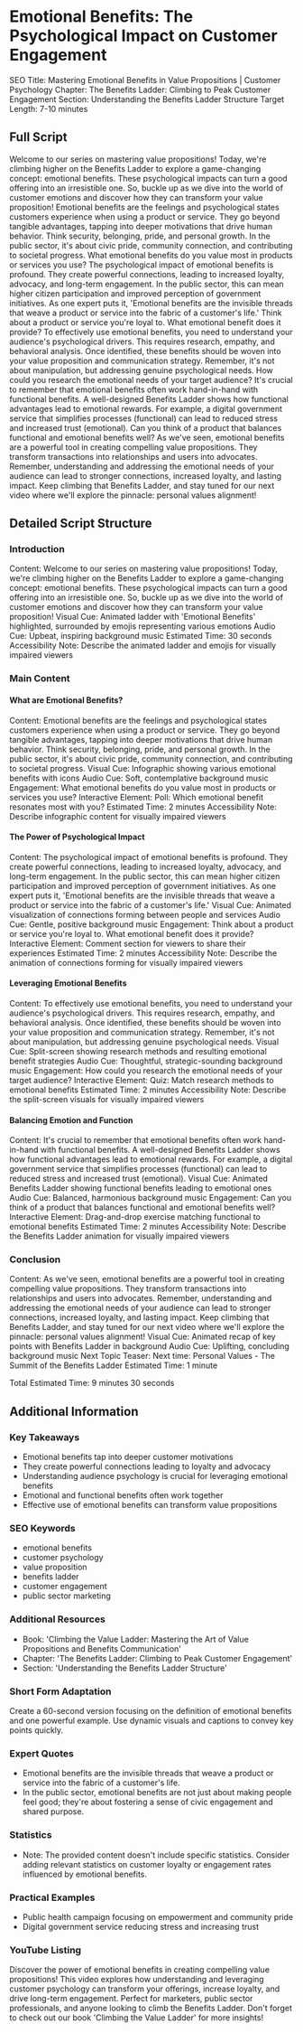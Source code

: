 # Emotional Benefits: The Psychological Impact on Customer Engagement

SEO Title: Mastering Emotional Benefits in Value Propositions | Customer Psychology
Chapter: The Benefits Ladder: Climbing to Peak Customer Engagement
Section: Understanding the Benefits Ladder Structure
Target Length: 7-10 minutes

## Full Script

Welcome to our series on mastering value propositions! Today, we're climbing higher on the Benefits Ladder to explore a game-changing concept: emotional benefits. These psychological impacts can turn a good offering into an irresistible one. So, buckle up as we dive into the world of customer emotions and discover how they can transform your value proposition! Emotional benefits are the feelings and psychological states customers experience when using a product or service. They go beyond tangible advantages, tapping into deeper motivations that drive human behavior. Think security, belonging, pride, and personal growth. In the public sector, it's about civic pride, community connection, and contributing to societal progress. What emotional benefits do you value most in products or services you use? The psychological impact of emotional benefits is profound. They create powerful connections, leading to increased loyalty, advocacy, and long-term engagement. In the public sector, this can mean higher citizen participation and improved perception of government initiatives. As one expert puts it, 'Emotional benefits are the invisible threads that weave a product or service into the fabric of a customer's life.' Think about a product or service you're loyal to. What emotional benefit does it provide? To effectively use emotional benefits, you need to understand your audience's psychological drivers. This requires research, empathy, and behavioral analysis. Once identified, these benefits should be woven into your value proposition and communication strategy. Remember, it's not about manipulation, but addressing genuine psychological needs. How could you research the emotional needs of your target audience? It's crucial to remember that emotional benefits often work hand-in-hand with functional benefits. A well-designed Benefits Ladder shows how functional advantages lead to emotional rewards. For example, a digital government service that simplifies processes (functional) can lead to reduced stress and increased trust (emotional). Can you think of a product that balances functional and emotional benefits well? As we've seen, emotional benefits are a powerful tool in creating compelling value propositions. They transform transactions into relationships and users into advocates. Remember, understanding and addressing the emotional needs of your audience can lead to stronger connections, increased loyalty, and lasting impact. Keep climbing that Benefits Ladder, and stay tuned for our next video where we'll explore the pinnacle: personal values alignment!

## Detailed Script Structure

### Introduction

Content: Welcome to our series on mastering value propositions! Today, we're climbing higher on the Benefits Ladder to explore a game-changing concept: emotional benefits. These psychological impacts can turn a good offering into an irresistible one. So, buckle up as we dive into the world of customer emotions and discover how they can transform your value proposition!
Visual Cue: Animated ladder with 'Emotional Benefits' highlighted, surrounded by emojis representing various emotions
Audio Cue: Upbeat, inspiring background music
Estimated Time: 30 seconds
Accessibility Note: Describe the animated ladder and emojis for visually impaired viewers

### Main Content

#### What are Emotional Benefits?

Content: Emotional benefits are the feelings and psychological states customers experience when using a product or service. They go beyond tangible advantages, tapping into deeper motivations that drive human behavior. Think security, belonging, pride, and personal growth. In the public sector, it's about civic pride, community connection, and contributing to societal progress.
Visual Cue: Infographic showing various emotional benefits with icons
Audio Cue: Soft, contemplative background music
Engagement: What emotional benefits do you value most in products or services you use?
Interactive Element: Poll: Which emotional benefit resonates most with you?
Estimated Time: 2 minutes
Accessibility Note: Describe infographic content for visually impaired viewers

#### The Power of Psychological Impact

Content: The psychological impact of emotional benefits is profound. They create powerful connections, leading to increased loyalty, advocacy, and long-term engagement. In the public sector, this can mean higher citizen participation and improved perception of government initiatives. As one expert puts it, 'Emotional benefits are the invisible threads that weave a product or service into the fabric of a customer's life.'
Visual Cue: Animated visualization of connections forming between people and services
Audio Cue: Gentle, positive background music
Engagement: Think about a product or service you're loyal to. What emotional benefit does it provide?
Interactive Element: Comment section for viewers to share their experiences
Estimated Time: 2 minutes
Accessibility Note: Describe the animation of connections forming for visually impaired viewers

#### Leveraging Emotional Benefits

Content: To effectively use emotional benefits, you need to understand your audience's psychological drivers. This requires research, empathy, and behavioral analysis. Once identified, these benefits should be woven into your value proposition and communication strategy. Remember, it's not about manipulation, but addressing genuine psychological needs.
Visual Cue: Split-screen showing research methods and resulting emotional benefit strategies
Audio Cue: Thoughtful, strategic-sounding background music
Engagement: How could you research the emotional needs of your target audience?
Interactive Element: Quiz: Match research methods to emotional benefits
Estimated Time: 2 minutes
Accessibility Note: Describe the split-screen visuals for visually impaired viewers

#### Balancing Emotion and Function

Content: It's crucial to remember that emotional benefits often work hand-in-hand with functional benefits. A well-designed Benefits Ladder shows how functional advantages lead to emotional rewards. For example, a digital government service that simplifies processes (functional) can lead to reduced stress and increased trust (emotional).
Visual Cue: Animated Benefits Ladder showing functional benefits leading to emotional ones
Audio Cue: Balanced, harmonious background music
Engagement: Can you think of a product that balances functional and emotional benefits well?
Interactive Element: Drag-and-drop exercise matching functional to emotional benefits
Estimated Time: 2 minutes
Accessibility Note: Describe the Benefits Ladder animation for visually impaired viewers

### Conclusion

Content: As we've seen, emotional benefits are a powerful tool in creating compelling value propositions. They transform transactions into relationships and users into advocates. Remember, understanding and addressing the emotional needs of your audience can lead to stronger connections, increased loyalty, and lasting impact. Keep climbing that Benefits Ladder, and stay tuned for our next video where we'll explore the pinnacle: personal values alignment!
Visual Cue: Animated recap of key points with Benefits Ladder in background
Audio Cue: Uplifting, concluding background music
Next Topic Teaser: Next time: Personal Values - The Summit of the Benefits Ladder
Estimated Time: 1 minute

Total Estimated Time: 9 minutes 30 seconds

## Additional Information

### Key Takeaways
- Emotional benefits tap into deeper customer motivations
- They create powerful connections leading to loyalty and advocacy
- Understanding audience psychology is crucial for leveraging emotional benefits
- Emotional and functional benefits often work together
- Effective use of emotional benefits can transform value propositions

### SEO Keywords
- emotional benefits
- customer psychology
- value proposition
- benefits ladder
- customer engagement
- public sector marketing

### Additional Resources
- Book: 'Climbing the Value Ladder: Mastering the Art of Value Propositions and Benefits Communication'
- Chapter: 'The Benefits Ladder: Climbing to Peak Customer Engagement'
- Section: 'Understanding the Benefits Ladder Structure'

### Short Form Adaptation
Create a 60-second version focusing on the definition of emotional benefits and one powerful example. Use dynamic visuals and captions to convey key points quickly.

### Expert Quotes
- Emotional benefits are the invisible threads that weave a product or service into the fabric of a customer's life.
- In the public sector, emotional benefits are not just about making people feel good; they're about fostering a sense of civic engagement and shared purpose.

### Statistics
- Note: The provided content doesn't include specific statistics. Consider adding relevant statistics on customer loyalty or engagement rates influenced by emotional benefits.

### Practical Examples
- Public health campaign focusing on empowerment and community pride
- Digital government service reducing stress and increasing trust

### YouTube Listing
Discover the power of emotional benefits in creating compelling value propositions! This video explores how understanding and leveraging customer psychology can transform your offerings, increase loyalty, and drive long-term engagement. Perfect for marketers, public sector professionals, and anyone looking to climb the Benefits Ladder. Don't forget to check out our book 'Climbing the Value Ladder' for more insights!
